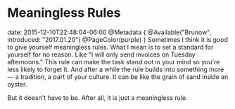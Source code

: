 # Meaningless Rules
date: 2015-12-10T22:48:04-06:00
@Metadata {
  @Available("Brunow", introduced: "2017.01.20")
  @PageColor(purple)
}
Sometimes I think it is good to give yourself meaningless rules. What I mean is to set a standard for yourself for no reason. Like "I will only send invoices on Tuesday afternoons." This rule can make the task stand out in your mind so you're less likely to forget it. And after a while the rule builds into something more &mdash; a tradition, a part of your culture. It can be like the grain of sand inside an oyster.

But it doesn't have to be. After all, it is just a meaningless rule.
